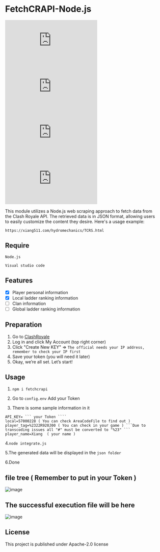 # FetchCRAPI-Node.js
![GitHub last commit](https://img.shields.io/github/last-commit/Xiang511/FetchCRAPI-Node.js?display_timestamp=committer&style=flat-square) ![GitHub commit activity](https://img.shields.io/github/commit-activity/y/Xiang511/FetchCRAPI-Node.js?style=flat-square) ![GitHub Created At](https://img.shields.io/github/created-at/Xiang511/FetchCRAPI-Node.js?style=flat-square) ![GitHub License](https://img.shields.io/github/license/Xiang511/FetchCRAPI-Node.js?style=flat-square)

This module utilizes a Node.js web scraping approach to fetch data from the Clash Royale API. The retrieved data is in JSON format, allowing users to easily customize the content they desire. Here's a usage example:
```
https://xiang511.com/hydromechanics/TCRS.html
```

## Require
 ```Node.js```
 
 ```Visual studio code```

 ## Features

- [x] Player personal information
- [x] Local ladder ranking information
- [ ]  Clan information
- [ ]  Global ladder ranking information

 ## Preparation

1. Go to [ClashRoyale](https://developer.clashroyale.com/#/) 
2. Log in and click My Account (top right corner)
3. Click "Create New KEY" => ``` The official needs your IP address, remember to check your IP first ``` 
4. Save your token (you will need it later)
5. Okay, we’re all set. Let’s start!

## Usage

1. ``` npm i fetchcrapi ```

2. Go to ```config.env``` Add your Token

3. There is some sample information in it
```
API_KEY= ``` your Token ````
local=57000228 ( You can check AreaCodeFile to find out )
player_tag=%2322R920J00 ( You can check in your game ) ```Due to transcoding issues all "#" must be converted to "%23" ```
player_name=Xiang  ( your name )
```
4.```node integrate.js```

5.The generated data will be displayed in the ``` json folder ```

6.Done

## file tree ( Remember to put in your Token )

![image](https://github.com/user-attachments/assets/55a57570-1033-4fad-afcc-9c27552e2b01)

## The successful execution file will be here

![image](https://github.com/user-attachments/assets/bd163867-bfb9-49aa-8b0d-e1fd9bcd6d5d)


## License

This project is published under Apache-2.0 license




